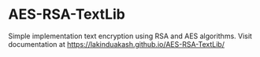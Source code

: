 # AES-RSA-TextLib
Simple implementation text encryption using RSA and AES algorithms.
Visit documentation at  https://lakinduakash.github.io/AES-RSA-TextLib/
